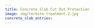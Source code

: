```yaml
---
title: Concrete Slab Cut Out Protection
image: img/termite-treatment-2.jpg
concrete_slab_entries:
---
```

